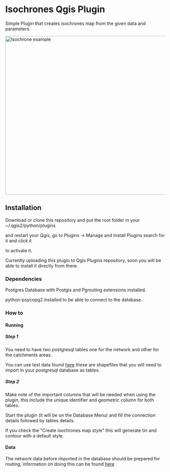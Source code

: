Isochrones Qgis Plugin
=======

Simple Plugin that creates isochrones map from the given data and parameters.

<img src="https://raw.githubusercontent.com/Samweli/isochrones_plugin/master/resources/img/examples/isochrone.png" width="600" height="500" alt="Isochrone example" />


## Installation

Download or clone this repository and put the root folder in your ~/.qgis2/python/plugins

and restart your Qgis, go to Plugins -> Manage and Install Plugins search for it and click it

to activate it.

Currently uploading this plugin to Qgis Plugins repository, soon you will be able to install it directly
from there.


### Dependencies

Postgres Database with Postgis and Pgrouting extensions installed.

python-psycopg2 installed to be able to connect to the database.


### How to

#### Running

##### Step 1
You need to have two postgresql tables one for the network and other for the catchments areas.

You can use test data found [here](https://raw.githubusercontent.com/Samweli/isochrones_plugin/master/iso/test/data) these are shapefiles
that you will need to import in your postgresql database as tables.


##### Step 2

Make note of the important columns that will be needed when using the plugin, this include the unique identifier and 
geometric column for both tables.

Start the plugin (it will be on the Database Menu) and fill the connection details followed by tables details.

If you check the "Create isochrones map style" this will generate tin and contour with a default style.


#### Data

The network data before imported in the database should be prepared for routing, information on doing this can be found [here](http://www.bostongis.com/PrinterFriendly.aspx?content_name=pgrouting_osm2po_1) 


